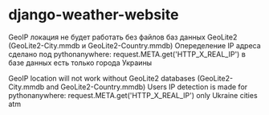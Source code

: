# django-weather-website

GeoIP локация не будет работать без файлов баз данных GeoLite2 (GeoLite2-City.mmdb и GeoLite2-Country.mmdb)
Опеределение IP адреса сделано под pythonanywhere: request.META.get('HTTP_X_REAL_IP') 
в базе данных есть только города Украины

GeoIP location will not work without GeoLite2 databases (GeoLite2-City.mmdb and GeoLite2-Country.mmdb)
Users IP detection is made for pythonanywhere: request.META.get('HTTP_X_REAL_IP') 
only Ukraine cities atm
